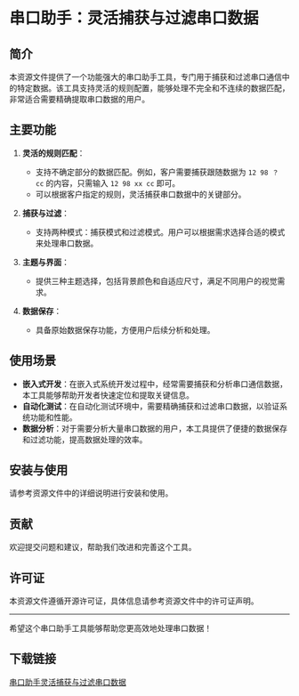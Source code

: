 # 串口助手：灵活捕获与过滤串口数据

## 简介

本资源文件提供了一个功能强大的串口助手工具，专门用于捕获和过滤串口通信中的特定数据。该工具支持灵活的规则配置，能够处理不完全和不连续的数据匹配，非常适合需要精确提取串口数据的用户。

## 主要功能

1. **灵活的规则匹配**：
   - 支持不确定部分的数据匹配。例如，客户需要捕获跟随数据为 `12 98 ？ cc` 的内容，只需输入 `12 98 xx cc` 即可。
   - 可以根据客户指定的规则，灵活捕获串口数据中的关键部分。

2. **捕获与过滤**：
   - 支持两种模式：捕获模式和过滤模式。用户可以根据需求选择合适的模式来处理串口数据。

3. **主题与界面**：
   - 提供三种主题选择，包括背景颜色和自适应尺寸，满足不同用户的视觉需求。

4. **数据保存**：
   - 具备原始数据保存功能，方便用户后续分析和处理。

## 使用场景

- **嵌入式开发**：在嵌入式系统开发过程中，经常需要捕获和分析串口通信数据，本工具能够帮助开发者快速定位和提取关键信息。
- **自动化测试**：在自动化测试环境中，需要精确捕获和过滤串口数据，以验证系统功能和性能。
- **数据分析**：对于需要分析大量串口数据的用户，本工具提供了便捷的数据保存和过滤功能，提高数据处理的效率。

## 安装与使用

请参考资源文件中的详细说明进行安装和使用。

## 贡献

欢迎提交问题和建议，帮助我们改进和完善这个工具。

## 许可证

本资源文件遵循开源许可证，具体信息请参考资源文件中的许可证声明。

---

希望这个串口助手工具能够帮助您更高效地处理串口数据！

## 下载链接

[串口助手灵活捕获与过滤串口数据](https://pan.quark.cn/s/110595abee86)